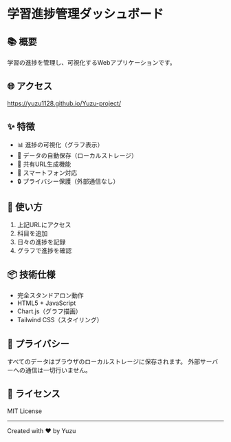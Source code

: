 # 学習進捗管理ダッシュボード

## 📚 概要
学習の進捗を管理し、可視化するWebアプリケーションです。

## 🌐 アクセス
https://yuzu1128.github.io/Yuzu-project/

## ✨ 特徴
- 📊 進捗の可視化（グラフ表示）
- 💾 データの自動保存（ローカルストレージ）
- 🔗 共有URL生成機能
- 📱 スマートフォン対応
- 🔒 プライバシー保護（外部通信なし）

## 🚀 使い方
1. 上記URLにアクセス
2. 科目を追加
3. 日々の進捗を記録
4. グラフで進捗を確認

## 📦 技術仕様
- 完全スタンドアロン動作
- HTML5 + JavaScript
- Chart.js（グラフ描画）
- Tailwind CSS（スタイリング）

## 🔐 プライバシー
すべてのデータはブラウザのローカルストレージに保存されます。
外部サーバーへの通信は一切行いません。

## 📝 ライセンス
MIT License

---
Created with ❤️ by Yuzu